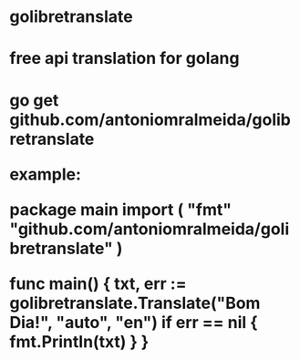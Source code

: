 # golibretranslate


<h1>free api translation for golang<h1>

go get github.com/antoniomralmeida/golibretranslate


example:

package main
import (
	"fmt"
	"github.com/antoniomralmeida/golibretranslate"
)

func main() {
	txt, err := golibretranslate.Translate("Bom Dia!", "auto", "en")
	if err == nil {
		fmt.Println(txt)
	}
}


